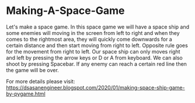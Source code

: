 # Making-A-Space-Game
Let's make a space game.
In this space game we will have a space ship and some enemies will moving in the screen from left to right and when they comes to the rightmost area, they will quickly come downwards for a certain distance and then start moving from right to left.
Opposite rule goes for the movement from right to left.
Our space ship can only moves right and left by pressing the arrow keys or D or A from keyboard.
We can also shoot by pressing Spacebar.
If any enemy can reach a certain red line then the game will be over.

For more details please visit:
https://dsasanengineer.blogspot.com/2020/01/making-space-ship-game-by-pygame.html
